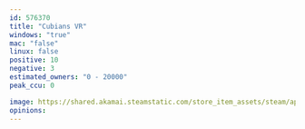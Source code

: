 ```yaml
---
id: 576370
title: "Cubians VR"
windows: "true"
mac: "false"
linux: false
positive: 10
negative: 3
estimated_owners: "0 - 20000"
peak_ccu: 0

image: https://shared.akamai.steamstatic.com/store_item_assets/steam/apps/576370/header.jpg?t=1702876367
opinions:
---
```

